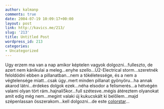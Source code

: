 ```yaml
---
author: kalmanp
comments: true
date: 2004-07-19 10:09:17+00:00
layout: post
link: http://kavics.me/213/
slug: '213'
title: Untitled Post
wordpress_id: 213
categories:
- Uncategorized
---
```


Ugy erzem ma van a nap amikor képtelen vagyok dolgozni...fulleszto, de azert nem kánikulai a meleg...enyhe szello...U2-Electrical storm...szeretnék feloldódni ebben a pillanatban...nem a tökéletessége, és a nem a végtelensége miatt...csak úgy..mert minden pillanat gyönyöru...ha annak akarod látni...érdekes dolgok ezek...néha elsodor a felismerés...a hétvégén valami olyan tört rám..hajnali5kor...full szétesve..mégis átéreztem olyanokat amit edig még nem...megint valaki új kukucskált ki belőlem...majd szépenlassan összerakom...kell dolgozni...de este [colorstar](http://www.colorstar.hu/)...  

